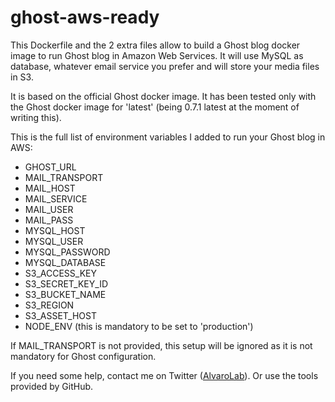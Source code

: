 # ghost-aws-ready
This Dockerfile and the 2 extra files allow to build a Ghost blog docker image to run Ghost blog in Amazon Web Services. It will use MySQL as database, whatever email service you prefer and will store your media files in S3. 

It is based on the official Ghost docker image. It has been tested only with the Ghost docker image for 'latest' (being 0.7.1 latest at the moment of writing this).

This is the full list of environment variables I added to run your Ghost blog in AWS:

* GHOST\_URL
* MAIL\_TRANSPORT
* MAIL\_HOST
* MAIL\_SERVICE
* MAIL\_USER
* MAIL\_PASS
* MYSQL\_HOST
* MYSQL\_USER
* MYSQL\_PASSWORD
* MYSQL\_DATABASE
* S3\_ACCESS\_KEY
* S3\_SECRET\_KEY\_ID
* S3\_BUCKET\_NAME
* S3\_REGION
* S3\_ASSET\_HOST
* NODE\_ENV (this is mandatory to be set to 'production')

If MAIL_TRANSPORT is not provided, this setup will be ignored as it is not mandatory for Ghost configuration.

If you need some help, contact me on Twitter ([AlvaroLab](http://twitter.com/AlvaroLab)). Or use the tools provided by GitHub.
